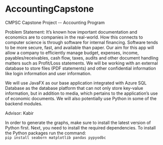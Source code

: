 # AccountingCapstone
 CMPSC Capstone Project -- Accounting Program

Problem Statement:
It’s known how important documentation and economics are to companies in the
real-world. How this connects to computer science is through software for internal
financing. Software tends to be more secure, fast, and available than paper.
Our aim for this app will allow a company to efficiently manage budget, expenses,
income, payables/receivables, cash flow, taxes, audits and other document handling
matters such as Profit/Loss statements. We will be working with an external database
to store files (PDF statements) and other confidential information like login information
and user information.

We will use JavaFX as our base application integrated with Azure SQL Database as the database
platform that can not only store key-value information, but in addition to media, which
pertains to the application’s use of economic documents. We will also potentially use
Python in some of the backend modules.

Advisor: Kabir

In order to generate the graphs, make sure to install the latest version of Python first.
Next, you need to install the required dependencies. To install the Python packages run the command: <br> 
<code>pip install seaborn matplotlib pandas pypyodbc</code>
